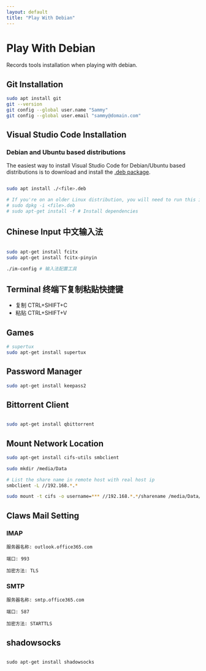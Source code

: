 ```yaml
---
layout: default
title: "Play With Debian"
---
```


# Play With Debian

Records tools installation when playing with debian.

## Git Installation

```sh
sudo apt install git
git --version
git config --global user.name "Sammy"
git config --global user.email "sammy@domain.com"


```

## Visual Studio Code Installation

### Debian and Ubuntu based distributions

The easiest way to install Visual Studio Code for Debian/Ubuntu based distributions is to download and install the [.deb package](https://code.visualstudio.com/).

```sh

sudo apt install ./<file>.deb

# If you're on an older Linux distribution, you will need to run this instead:
# sudo dpkg -i <file>.deb
# sudo apt-get install -f # Install dependencies

```

## Chinese Input 中文输入法

```sh

sudo apt-get install fcitx
sudo apt-get install fcitx-pinyin

./im-config # 输入法配置工具
```

## Terminal 终端下复制粘贴快捷键

- 复制 CTRL+SHIFT+C
- 粘贴 CTRL+SHIFT+V

## Games

```sh
# supertux
sudo apt-get install supertux

```

## Password Manager

```sh
sudo apt-get install keepass2

```

## Bittorrent Client

```sh

sudo apt-get install qbittorrent
```


## Mount Network Location

```sh
sudo apt-get install cifs-utils smbclient

sudo mkdir /media/Data

# List the share name in remote host with real host ip
smbclient -L //192.168.*.*

sudo mount -t cifs -o username=*** //192.168.*.*/sharename /media/Data/

```
## Claws Mail Setting

### IMAP

```
服务器名称: outlook.office365.com

端口: 993

加密方法: TLS

```

### SMTP

```
服务器名称: smtp.office365.com

端口: 587

加密方法: STARTTLS

```


## shadowsocks


```

sudo apt-get install shadowsocks

````